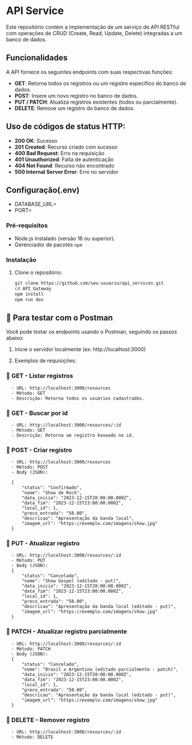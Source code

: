 # API Service

Este repositório contém a implementação de um serviço de API RESTful com operações de CRUD (Create, Read, Update, Delete) integradas a um banco de dados.

## Funcionalidades

A API fornece os seguintes endpoints com suas respectivas funções:

- **GET**: Retorna todos os registros ou um registro específico do banco de dados.
- **POST**: Insere um novo registro no banco de dados.
- **PUT / PATCH**: Atualiza registros existentes (todos ou parcialmente).
- **DELETE**: Remove um registro do banco de dados.

## Uso de códigos de status HTTP:

- **200 OK**: Sucesso
- **201 Created**: Recurso criado com sucesso
- **400 Bad Request**: Erro na requisição
- **401 Unauthorized**: Falta de autenticação
- **404 Not Found**: Recurso não encontrado
- **500 Internal Server Error**: Erro no servidor

## Configuração(.env)

- DATABASE_URL= 
- PORT= 

### Pré-requisitos

- Node.js instalado (versão 16 ou superior).
- Gerenciador de pacotes `npm`

### Instalação

1. Clone o repositório:
   ```bash
   git clone https://github.com/seu-usuario/api_services.git
   cd API_Gateway
   npm install
   npm run dev
   ```

## 🧪 Para testar com o Postman
Você pode testar os endpoints usando o Postman, seguindo os passos abaixo:

1. Inicie o servidor localmente (ex: http://localhost:3000)

2. Exemplos de requisições:

### 🔹 GET - Listar registros
      - URL: http://localhost:3000/resources
      - Método: GET
      - Descrição: Retorna todos os usuários cadastrados.

### 🔹 GET - Buscar por id
      - URL: http://localhost:3000/resources/:id
      - Método: GET
      - Descrição: Retorna um registro baseado no id.

### 🔹 POST - Criar registro
      - URL: http://localhost:3000/resources
      - Método: POST
      - Body (JSON):
   
      {
          "status": "Confirmado",
          "nome": "Show de Rock",
          "data_inicio": "2023-12-15T20:00:00.000Z",
          "data_fim": "2023-12-15T23:00:00.000Z",
          "local_id": 1,
          "preco_entrada": "50.00",
          "descricao": "Apresentação da banda local",
          "imagem_url": "https://exemplo.com/imagens/show.jpg"
      }

### 🔹 PUT - Atualizar registro
      - URL: http://localhost:3000/resources/:id
      - Método: PUT
      - Body (JSON):
      {
          "status": "Cancelado",
          "nome": "Show Gospel (editado - put)",
          "data_inicio": "2023-12-15T20:00:00.000Z",
          "data_fim": "2023-12-15T23:00:00.000Z",
          "local_id": 1,
          "preco_entrada": "50.00",
          "descricao": "Apresentação da banda local (editado - put)",
          "imagem_url": "https://exemplo.com/imagens/show.jpg"
      }

### 🔹 PATCH - Atualizar registro parcialmente
      - URL: http://localhost:3000/resources/:id
      - Método: PATCH
      - Body (JSON):
      {
          "status": "Cancelado",
          "nome": "Brasil x Argentina (editado parcialmente - patch)",
          "data_inicio": "2023-12-15T20:00:00.000Z",
          "data_fim": "2023-12-15T23:00:00.000Z",
          "local_id": 1,
          "preco_entrada": "50.00",
          "descricao": "Apresentação da banda local (editado - put)",
          "imagem_url": "https://exemplo.com/imagens/show.jpg"
      }

### 🔹 DELETE - Remover registro
      - URL: http://localhost:3000/resources/:id
      - Método: DELETE
